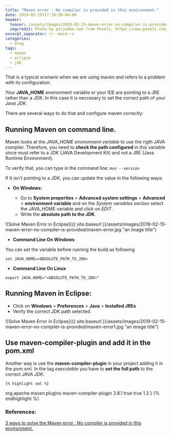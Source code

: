```yaml
---
title: "Maven error : No compiler is provided in this environment."
date: 2019-02-15T17:10:30-04:00
header:
  teaser: /assets/images/2019-02-15-maven-error-no-compiler-is-provided/maven-error1.jpg
  imgcredit: Photo by picjumbo.com from Pexels, https://www.pexels.com/photo/white-printer-paper-196645/, cropped and resized
excerpt_separator: <!--more-->  
categories:
  - blog
tags:
  - maven
  - eclipse
  - jdk
---
```


That is a typical scenario when we are using maven and refers to a problem with its configuration. 

Your **JAVA_HOME** environment variable or your IDE are pointing to a JRE rather than a JDK.  In this case
it is neccesary to set the correct path of your _Java JDK_.

<!--more-->

There are several ways to do that and configure maven correctly:

## Running Maven on command line.

Maven looks at the _JAVA_HOME environment variable_ to use the rigth JAVA compiler.
Therefore, you need to **check the path configured** in this variable since must refer
to a JDK (JAVA Development Kit) and not a JRE (Java Runtime Environment).

To verify that, you can type in the command line: `mvn --version`

If It isn't pointing to a JDK, you can update the value in the following ways:

+ **On Windows**: 

	- Go to **System properties** > **Advanced system settings** > **Advanced** > **environment variable** and
on the _System variables_ section select the JAVA_HOME variable and click on _EDIT_.
	- Write the **absolute path to the JDK**.
	
![Solve Maven Error in Eclipse]({{ site.baseurl }}/assets/images/2019-02-15-maven-error-no-compiler-is-provided/maven-error.jpg "an image title")

	
+ **Command Line On Windows**

You can set the variable before running the build as following

`set JAVA_HOME=<ABSOLUTE_PATH_TO_JDK>`

+ **Command Line On Linux**

`export JAVA_HOME="<ABSOLUTE_PATH_TO_JDK>"`

## Running Maven in Eclipse:

+ Click on **Windows** > **Preferences** > **Java** > **Installed JREs**
+ Verify the correct JDK path selected.

![Solve Maven Error in Eclipse]({{ site.baseurl }}/assets/images/2019-02-15-maven-error-no-compiler-is-provided/maven-error1.jpg "an image title")

## Use maven-compiler-plugin and add it in the pom.xml

Another way is use the **maven-compiler-plugin** in your project adding it in the pom.xml.
In the tag _executable_ you have to **set the full path** to the correct _JAVA JDK_.
	
	{% highlight xml %}
<plugins>
      <plugin>
        <groupId>org.apache.maven.plugins</groupId>
        <artifactId>maven-compiler-plugin</artifactId>
        <version>3.8.1</version>
        <configuration>
          <verbose>true</verbose>
          <fork>true</fork>
          <executable><!-- path-to-javac --></executable>
          <compilerVersion>1.3</compilerVersion>
        </configuration>
      </plugin>
    </plugins>
}
{% endhighlight %}

### References:

[3 ways to solve the Maven error : No compiler is provided in this environment.](http://roufid.com/no-compiler-is-provided-in-this-environment/)
